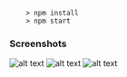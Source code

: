 
```
	> npm install
	> npm start
```

### Screenshots
![alt text](https://github.com/waruwaruwaru/synx/img/home.png)
![alt text](https://github.com/waruwaruwaru/synx/img/login.png)
![alt text](https://github.com/waruwaruwaru/synx/img/action.png)
